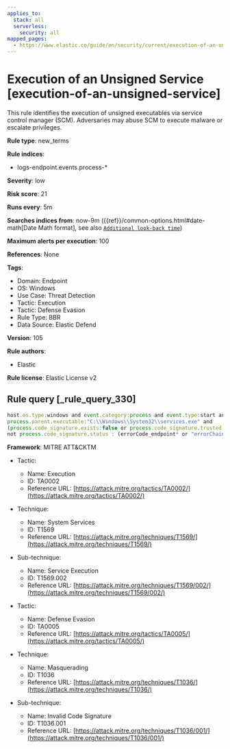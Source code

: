 ```yaml
---
applies_to:
  stack: all
  serverless:
    security: all
mapped_pages:
  - https://www.elastic.co/guide/en/security/current/execution-of-an-unsigned-service.html
---
```


# Execution of an Unsigned Service [execution-of-an-unsigned-service]

This rule identifies the execution of unsigned executables via service control manager (SCM). Adversaries may abuse SCM to execute malware or escalate privileges.

**Rule type**: new_terms

**Rule indices**:

* logs-endpoint.events.process-*

**Severity**: low

**Risk score**: 21

**Runs every**: 5m

**Searches indices from**: now-9m ({{ref}}/common-options.html#date-math[Date Math format], see also [`Additional look-back time`](docs-content://solutions/security/detect-and-alert/create-detection-rule.md#rule-schedule))

**Maximum alerts per execution**: 100

**References**: None

**Tags**:

* Domain: Endpoint
* OS: Windows
* Use Case: Threat Detection
* Tactic: Execution
* Tactic: Defense Evasion
* Rule Type: BBR
* Data Source: Elastic Defend

**Version**: 105

**Rule authors**:

* Elastic

**Rule license**: Elastic License v2

## Rule query [_rule_query_330]

```js
host.os.type:windows and event.category:process and event.type:start and
process.parent.executable:"C:\\Windows\\System32\\services.exe" and
(process.code_signature.exists:false or process.code_signature.trusted:false) and
not process.code_signature.status : (errorCode_endpoint* or "errorChaining")
```

**Framework**: MITRE ATT&CKTM

* Tactic:

    * Name: Execution
    * ID: TA0002
    * Reference URL: [https://attack.mitre.org/tactics/TA0002/](https://attack.mitre.org/tactics/TA0002/)

* Technique:

    * Name: System Services
    * ID: T1569
    * Reference URL: [https://attack.mitre.org/techniques/T1569/](https://attack.mitre.org/techniques/T1569/)

* Sub-technique:

    * Name: Service Execution
    * ID: T1569.002
    * Reference URL: [https://attack.mitre.org/techniques/T1569/002/](https://attack.mitre.org/techniques/T1569/002/)

* Tactic:

    * Name: Defense Evasion
    * ID: TA0005
    * Reference URL: [https://attack.mitre.org/tactics/TA0005/](https://attack.mitre.org/tactics/TA0005/)

* Technique:

    * Name: Masquerading
    * ID: T1036
    * Reference URL: [https://attack.mitre.org/techniques/T1036/](https://attack.mitre.org/techniques/T1036/)

* Sub-technique:

    * Name: Invalid Code Signature
    * ID: T1036.001
    * Reference URL: [https://attack.mitre.org/techniques/T1036/001/](https://attack.mitre.org/techniques/T1036/001/)



